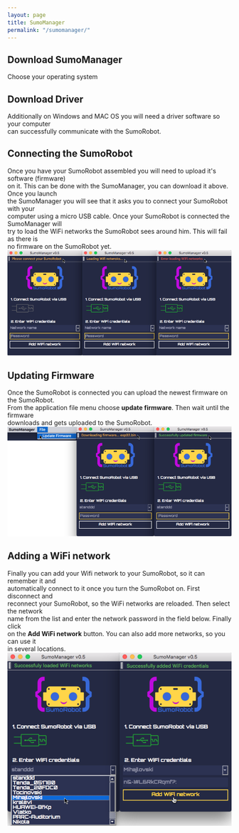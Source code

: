 ```yaml
---
layout: page
title: SumoManager
permalink: "/sumomanager/"
---
```


## Download SumoManager
Choose your operating system

<a href="https://github.com/robokoding/sumomanager-desktop/releases/download/v0.3/SumoManager.deb" class="icon alt fa-linux"></a>
<a href="https://github.com/robokoding/sumomanager-desktop/releases/download/v0.5/SumoManager.dmg" class="icon alt fa-apple"></a>
<a href="https://github.com/robokoding/sumomanager-desktop/releases/download/v0.5/SumoManager.exe" class="icon alt fa-windows"></a>

## Download Driver
Additionally on Windows and MAC OS you will need a driver software so your computer  
can successfully communicate with the SumoRobot.

<a href="https://wiki.wemos.cc/_media/ch341ser_mac-1.4.zip" class="icon alt fa-apple"></a>
<a href="https://wiki.wemos.cc/_media/file:ch341ser_win.zip" class="icon alt fa-windows"></a>

## Connecting the SumoRobot
Once you have your SumoRobot assembled you will need to upload it's software (firmware)  
on it. This can be done with the SumoManager, you can download it above. Once you launch  
the SumoManager you will see that it asks you to connect your SumoRobot with your  
computer using a micro USB cable. Once your SumoRobot is connected the SumoManager will  
try to load the WiFi networks the SumoRobot sees around him. This will fail as there is  
no firmware on the SumoRobot yet.  
![sumomanager](../assets/images/sumomanager.png)

## Updating Firmware
Once the SumoRobot is connected you can upload the newest firmware on the SumoRobot.  
From the application file menu choose **update firmware**. Then wait until the firmware  
downloads and gets uploaded to the SumoRobot.  
![sumomanager](../assets/images/sumomanager-update-firmware.png)

## Adding a WiFi network
Finally you can add your Wifi network to your SumoRobot, so it can remember it and  
automatically connect to it once you turn the SumoRobot on. First disconnect and  
reconnect your SumoRobot, so the WiFi networks are reloaded. Then select the network  
name from the list and enter the network password in the field below. Finally click  
on the **Add WiFi network** button. You can also add more networks, so you can use it  
in several locations.  
![sumomanager](../assets/images/sumomanager-add-wifi.png)
